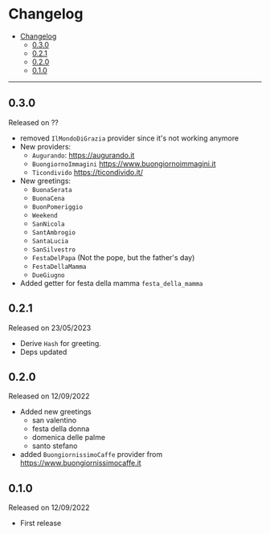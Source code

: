 # Changelog

- [Changelog](#changelog)
  - [0.3.0](#030)
  - [0.2.1](#021)
  - [0.2.0](#020)
  - [0.1.0](#010)

---

## 0.3.0

Released on ??

- removed `IlMondoDiGrazia` provider since it's not working anymore
- New providers:
  - `Augurando`: <https://augurando.it>
  - `BuongiornoImmagini` <https://www.buongiornoimmagini.it>
  - `Ticondivido` <https://ticondivido.it/>
- New greetings:
  - `BuonaSerata`
  - `BuonaCena`
  - `BuonPomeriggio`
  - `Weekend`
  - `SanNicola`
  - `SantAmbrogio`
  - `SantaLucia`
  - `SanSilvestro`
  - `FestaDelPapa` (Not the pope, but the father's day)
  - `FestaDellaMamma`
  - `DueGiugno`
- Added getter for festa della mamma `festa_della_mamma`

## 0.2.1

Released on 23/05/2023

- Derive `Hash` for greeting.
- Deps updated

## 0.2.0

Released on 12/09/2022

- Added new greetings
  - san valentino
  - festa della donna
  - domenica delle palme
  - santo stefano
- added `BuongiornissimoCaffe` provider from <https://www.buongiornissimocaffe.it>

## 0.1.0

Released on 12/09/2022

- First release
